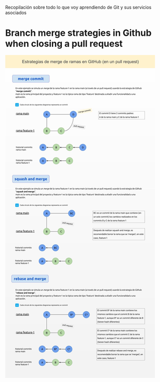 Recopilación sobre todo lo que voy aprendiendo de Git y sus servicios asociados

# Branch merge strategies in Github when closing a pull request
![github merge strategies](github-merge-strategies.jpg)
